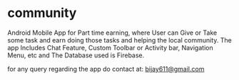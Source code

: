 # community
Android Mobile App for Part time earning, where User can Give or Take some task and earn doing those 
tasks and helping the local community. The app Includes Chat Feature, Custom Toolbar or Activity bar, 
Navigation Menu, etc and The Database used is Firebase.

for any query regarding the app do contact at: bijay611@gmail.com
